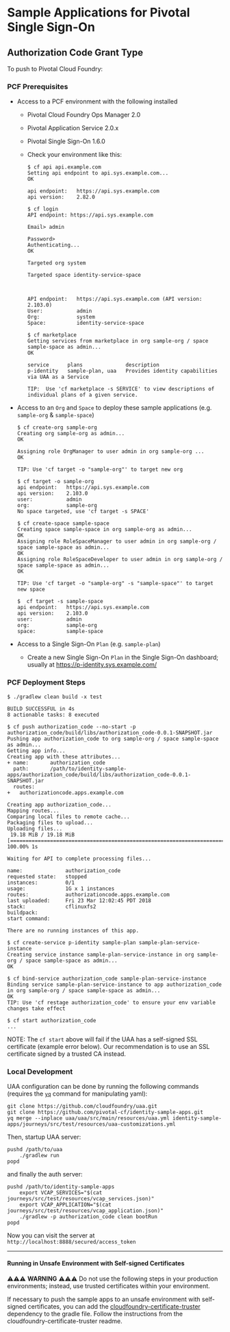 # Sample Applications for Pivotal Single Sign-On

## Authorization Code Grant Type

To push to Pivotal Cloud Foundry:

### PCF Prerequisites

- Access to a PCF environment with the following installed
  - Pivotal Cloud Foundry Ops Manager 2.0
  - Pivotal Application Service 2.0.x
  - Pivotal Single Sign-On 1.6.0
  - Check your environment like this:
  
    ```
    $ cf api api.example.com
    Setting api endpoint to api.sys.example.com...
    OK
    
    api endpoint:   https://api.sys.example.com
    api version:    2.82.0
    
    $ cf login
    API endpoint: https://api.sys.example.com
    
    Email> admin
    
    Password>
    Authenticating...
    OK
    
    Targeted org system
    
    Targeted space identity-service-space
    
    
    
    API endpoint:   https://api.sys.example.com (API version: 2.103.0)
    User:           admin
    Org:            system
    Space:          identity-service-space
    
    $ cf marketplace
    Getting services from marketplace in org sample-org / space sample-space as admin...
    OK
    
    service      plans              description
    p-identity   sample-plan, uaa   Provides identity capabilities via UAA as a Service
    
    TIP:  Use 'cf marketplace -s SERVICE' to view descriptions of individual plans of a given service.
    ```
    
- Access to an `Org` and `Space` to deploy these sample applications (e.g. `sample-org` & `sample-space`)

    ```
    $ cf create-org sample-org
    Creating org sample-org as admin...
    OK
    
    Assigning role OrgManager to user admin in org sample-org ...
    OK
    
    TIP: Use 'cf target -o "sample-org"' to target new org
    
    $ cf target -o sample-org
    api endpoint:   https://api.sys.example.com
    api version:    2.103.0
    user:           admin
    org:            sample-org
    No space targeted, use 'cf target -s SPACE'
    
    $ cf create-space sample-space
    Creating space sample-space in org sample-org as admin...
    OK
    Assigning role RoleSpaceManager to user admin in org sample-org / space sample-space as admin...
    OK
    Assigning role RoleSpaceDeveloper to user admin in org sample-org / space sample-space as admin...
    OK
    
    TIP: Use 'cf target -o "sample-org" -s "sample-space"' to target new space
    
    $  cf target -s sample-space
    api endpoint:   https://api.sys.example.com
    api version:    2.103.0
    user:           admin
    org:            sample-org
    space:          sample-space
    ```

- Access to a Single Sign-On `Plan` (e.g. `sample-plan`)  
   - Create a new Single Sign-On `Plan` in the Single Sign-On dashboard; usually at https://p-identity.sys.example.com/
 
### PCF Deployment Steps

```
$ ./gradlew clean build -x test
  
BUILD SUCCESSFUL in 4s
8 actionable tasks: 8 executed
  
$ cf push authorization_code --no-start -p authorization_code/build/libs/authorization_code-0.0.1-SNAPSHOT.jar
Pushing app authorization_code to org sample-org / space sample-space as admin...
Getting app info...
Creating app with these attributes...
+ name:       authorization_code
  path:       /path/to/identity-sample-apps/authorization_code/build/libs/authorization_code-0.0.1-SNAPSHOT.jar
  routes:
+   authorizationcode.apps.example.com

Creating app authorization_code...
Mapping routes...
Comparing local files to remote cache...
Packaging files to upload...
Uploading files...
 19.18 MiB / 19.18 MiB [=========================================================================================] 100.00% 1s

Waiting for API to complete processing files...

name:              authorization_code
requested state:   stopped
instances:         0/1
usage:             1G x 1 instances
routes:            authorizationcode.apps.example.com
last uploaded:     Fri 23 Mar 12:02:45 PDT 2018
stack:             cflinuxfs2
buildpack:
start command:

There are no running instances of this app.

$ cf create-service p-identity sample-plan sample-plan-service-instance
Creating service instance sample-plan-service-instance in org sample-org / space sample-space as admin...
OK

$ cf bind-service authorization_code sample-plan-service-instance
Binding service sample-plan-service-instance to app authorization_code in org sample-org / space sample-space as admin...
OK
TIP: Use 'cf restage authorization_code' to ensure your env variable changes take effect

$ cf start authorization_code
...

```

NOTE: The `cf start` above will fail if the UAA has a self-signed SSL certificate (example error below). Our 
recommendation is to use an SSL certificate signed by a trusted CA instead.

### Local Development

UAA configuration can be done by running the following commands (requires the [`yq`](https://yq.readthedocs.io/en/latest/) command for manipulating yaml):

```
git clone https://github.com/cloudfoundry/uaa.git
git clone https://github.com/pivotal-cf/identity-sample-apps.git
yq merge --inplace uaa/uaa/src/main/resources/uaa.yml identity-sample-apps/journeys/src/test/resources/uaa-customizations.yml
```

Then, startup UAA server:

```
pushd /path/to/uaa
    ./gradlew run
popd
```

and finally the auth server:

```
pushd /path/to/identity-sample-apps
    export VCAP_SERVICES="$(cat journeys/src/test/resources/vcap_services.json)"
    export VCAP_APPLICATION="$(cat journeys/src/test/resources/vcap_application.json)"
    ./gradlew -p authorization_code clean bootRun
popd
```

Now you can visit the server at `http://localhost:8888/secured/access_token`

---

#### Running in Unsafe Environment with Self-signed Certificates

⚠️⚠️⚠️ **WARNING** ⚠️⚠️⚠️ Do not use the following steps in your production environments; instead, use trusted certificates within your environment.

If necessary to push the sample apps to an unsafe environment with self-signed certificates, you can add the [cloudfoundry-certificate-truster](https://github.com/pivotal-cf/cloudfoundry-certificate-truster) dependency to the gradle file. Follow the instructions from the cloudfoundry-certificate-truster readme.
